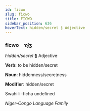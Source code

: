 ```yaml
---
id: ficwo
slug: ficwo
title: FİCWO
sidebar_position: 636
hoverText: hidden/secret § Adjective
---
```


### ficwo&emsp;<span kind="abugida">ɤ̄ɟʒ</span>

*hidden/secret* **§** Adjective

**Verb**: to be hidden/secret

**Noun**: hiddenness/secretness

**Modifier**: hidden/secret

Swahili -ficha undefined

*Niger-Congo Language Family*